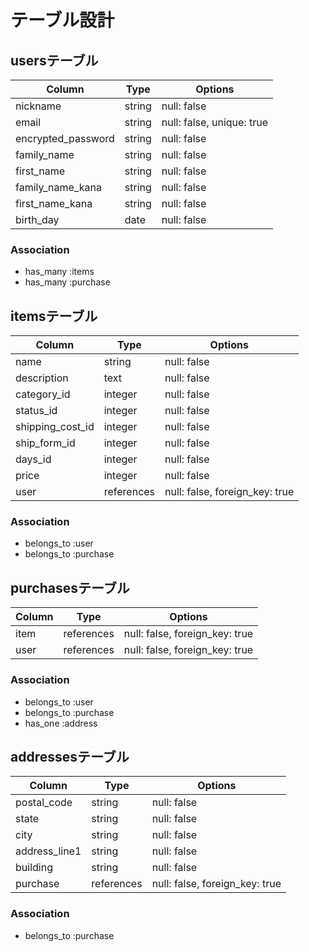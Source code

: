 # テーブル設計

## usersテーブル
| Column             | Type     | Options                   |
| ----------------   | -------- | ------------------------- |
| nickname           | string   | null: false               |
| email              | string   | null: false, unique: true |
| encrypted_password | string   | null: false               |
| family_name        | string   | null: false               |
| first_name         | string   | null: false               |
| family_name_kana   | string   | null: false               |
| first_name_kana    | string   | null: false               |
| birth_day          | date     | null: false               |

### Association
- has_many :items
- has_many :purchase

## itemsテーブル
| Column           | Type       | Options                        |
| ---------------- | ---------- | ------------------------------ |
| name             | string     | null: false                    |
| description      | text       | null: false                    |
| category_id      | integer    | null: false                    |
| status_id        | integer    | null: false                    |
| shipping_cost_id | integer    | null: false                    |
| ship_form_id     | integer    | null: false                    |
| days_id          | integer    | null: false                    |
| price            | integer    | null: false                    |
| user             | references | null: false, foreign_key: true |

### Association
- belongs_to :user
- belongs_to :purchase

## purchasesテーブル
| Column  | Type       | Options                        |
| ------- | ---------- | ------------------------------ |
| item    | references | null: false, foreign_key: true |
| user    | references | null: false, foreign_key: true |

### Association
- belongs_to :user
- belongs_to :purchase
- has_one :address

## addressesテーブル
| Column        | Type       | Options                        |
| ------------- | ---------- | ------------------------------ |
| postal_code   | string     | null: false                    |
| state         | string     | null: false                    |
| city          | string     | null: false                    |
| address_line1 | string     | null: false                    |
| building      | string     | null: false                    |
| purchase      | references | null: false, foreign_key: true |

### Association
- belongs_to :purchase